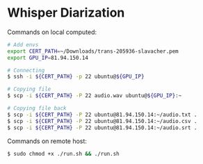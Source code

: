 # Whisper Diarization

Commands on local computed:

```bash
# Add envs
export CERT_PATH=~/Downloads/trans-205936-slavacher.pem
export GPU_IP=81.94.150.14

# Connecting
$ ssh -i ${CERT_PATH} -p 22 ubuntu@${GPU_IP}

# Copying file
$ scp -i ${CERT_PATH} -P 22 audio.wav ubuntu@${GPU_IP}:~

# Copying file back
$ scp -i ${CERT_PATH} -P 22 ubuntu@81.94.150.14:~/audio.txt .
$ scp -i ${CERT_PATH} -P 22 ubuntu@81.94.150.14:~/audio.csv .
$ scp -i ${CERT_PATH} -P 22 ubuntu@81.94.150.14:~/audio.srt .
```

Commands on remote host:

```bash
$ sudo chmod +x ./run.sh && ./run.sh
```
